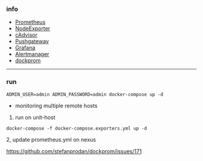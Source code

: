 ### info

- [Prometheus](https://github.com/prometheus/prometheus)
- [NodeExporter](https://github.com/prometheus/node_exporter)
- [cAdvisor](https://github.com/google/cadvisor)
- [Pushgateway](https://github.com/prometheus/pushgateway)
- [Grafana](https://github.com/grafana/grafana)
- [Alertmanager](https://github.com/prometheus/alertmanager)
- [dockprom](https://github.com/stefanprodan/dockprom)

---

### run
```shell script
ADMIN_USER=admin ADMIN_PASSWORD=admin docker-compose up -d
```

- monitoring multiple remote hosts
1. run on unit-host
```shell script
docker-compose -f docker-compose.exporters.yml up -d
```

2, update prometheus.yml on nexus

https://github.com/stefanprodan/dockprom/issues/171

